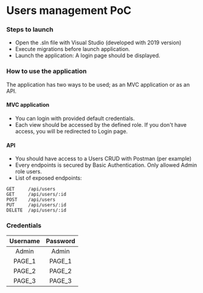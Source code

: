 # Users management PoC

### Steps to launch

* Open the .sln file with Visual Studio (developed with 2019 version)
* Execute migrations before launch application.
* Launch the application: A login page should be displayed. 

### How to use the application
The application has two ways to be used; as an MVC application or as an API.

#### MVC application
* You can login with provided default credentials.
* Each view should be accessed by the defined role. If you don't have access, you will be redirected to Login page.

#### API
* You should have access to a Users CRUD with Postman (per example)
* Every endpoints is secured by Basic Authentication. Only allowed Admin role users.
* List of exposed endpoints: 

```
GET     /api/users
GET     /api/users/:id
POST    /api/users
PUT     /api/users/:id
DELETE  /api/users/:id
```

### Credentials
| Username | Password |
|:--------:|:--------:|
| Admin    | Admin    |
| PAGE_1   | PAGE_1   |
| PAGE_2   | PAGE_2   |
| PAGE_3   | PAGE_3   |
